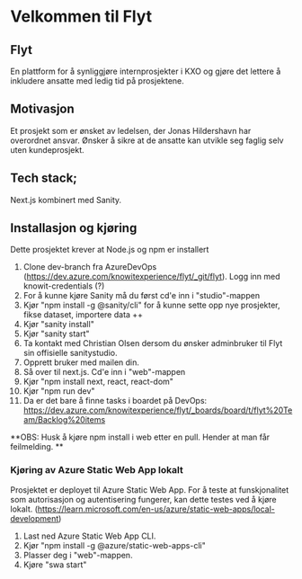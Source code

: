 # Velkommen til Flyt


## Flyt
En plattform for å synliggjøre internprosjekter i KXO og gjøre det lettere å inkludere ansatte med ledig tid på prosjektene. 

## Motivasjon
Et prosjekt som er ønsket av ledelsen, der Jonas Hildershavn har overordnet ansvar. Ønsker å sikre at de ansatte kan utvikle seg faglig selv uten kundeprosjekt. 


## Tech stack; 
Next.js kombinert med Sanity. 


## Installasjon og kjøring 
Dette prosjektet krever at Node.js og npm er installert

1. Clone dev-branch fra AzureDevOps (https://dev.azure.com/knowitexperience/flyt/_git/flyt). Logg inn med knowit-credentials (?)
2. For å kunne kjøre Sanity må du først cd'e inn i "studio"-mappen
3. Kjør "npm install -g @sanity/cli" for å kunne sette opp nye prosjekter, fikse dataset, importere data ++
3. Kjør "sanity install"
4. Kjør "sanity start" 
5. Ta kontakt med Christian Olsen dersom du ønsker adminbruker til Flyt sin offisielle sanitystudio.
6. Opprett bruker med mailen din. 
7. Så over til next.js. Cd'e inn i "web"-mappen 
8. Kjør "npm install next, react, react-dom"
9. Kjør "npm run dev"
10. Da er det bare å finne tasks i boardet på DevOps: https://dev.azure.com/knowitexperience/flyt/_boards/board/t/flyt%20Team/Backlog%20items

**OBS: Husk å kjøre npm install i web etter en pull. Hender at man får feilmelding. **


### Kjøring av Azure Static Web App lokalt
Prosjektet er deployet til Azure Static Web App. For å teste at funskjonalitet som autorisasjon og autentisering fungerer, kan dette testes ved å kjøre lokalt. (https://learn.microsoft.com/en-us/azure/static-web-apps/local-development)

1. Last ned Azure Static Web App CLI.
2. Kjør "npm install -g @azure/static-web-apps-cli"
3. Plasser deg i "web"-mappen.
4. Kjøre "swa start"